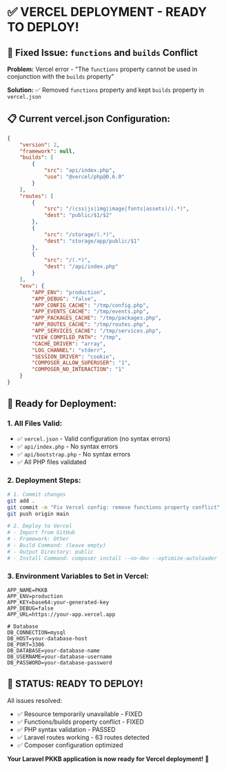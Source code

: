 # ✅ VERCEL DEPLOYMENT - READY TO DEPLOY!

## 🔧 **Fixed Issue: `functions` and `builds` Conflict**

**Problem:** Vercel error - "The `functions` property cannot be used in conjunction with the `builds` property"

**Solution:** ✅ Removed `functions` property and kept `builds` property in `vercel.json`

## 📋 **Current vercel.json Configuration:**

```json
{
    "version": 2,
    "framework": null,
    "builds": [
        {
            "src": "api/index.php",
            "use": "@vercel/php@0.6.0"
        }
    ],
    "routes": [
        {
            "src": "/(css|js|img|image|fonts|assets)/(.*)",
            "dest": "public/$1/$2"
        },
        {
            "src": "/storage/(.*)",
            "dest": "storage/app/public/$1"
        },
        {
            "src": "/(.*)",
            "dest": "/api/index.php"
        }
    ],
    "env": {
        "APP_ENV": "production",
        "APP_DEBUG": "false",
        "APP_CONFIG_CACHE": "/tmp/config.php",
        "APP_EVENTS_CACHE": "/tmp/events.php",
        "APP_PACKAGES_CACHE": "/tmp/packages.php",
        "APP_ROUTES_CACHE": "/tmp/routes.php",
        "APP_SERVICES_CACHE": "/tmp/services.php",
        "VIEW_COMPILED_PATH": "/tmp",
        "CACHE_DRIVER": "array",
        "LOG_CHANNEL": "stderr",
        "SESSION_DRIVER": "cookie",
        "COMPOSER_ALLOW_SUPERUSER": "1",
        "COMPOSER_NO_INTERACTION": "1"
    }
}
```

## 🚀 **Ready for Deployment:**

### 1. **All Files Valid:**
- ✅ `vercel.json` - Valid configuration (no syntax errors)
- ✅ `api/index.php` - No syntax errors  
- ✅ `api/bootstrap.php` - No syntax errors
- ✅ All PHP files validated

### 2. **Deployment Steps:**
```bash
# 1. Commit changes
git add .
git commit -m "Fix Vercel config: remove functions property conflict"
git push origin main

# 2. Deploy to Vercel
# - Import from GitHub
# - Framework: Other
# - Build Command: (leave empty)
# - Output Directory: public
# - Install Command: composer install --no-dev --optimize-autoloader
```

### 3. **Environment Variables to Set in Vercel:**
```
APP_NAME=PKKB
APP_ENV=production
APP_KEY=base64:your-generated-key
APP_DEBUG=false
APP_URL=https://your-app.vercel.app

# Database
DB_CONNECTION=mysql
DB_HOST=your-database-host
DB_PORT=3306
DB_DATABASE=your-database-name
DB_USERNAME=your-database-username
DB_PASSWORD=your-database-password
```

## 🎉 **STATUS: READY TO DEPLOY!**

All issues resolved:
- ✅ Resource temporarily unavailable - FIXED
- ✅ Functions/builds property conflict - FIXED  
- ✅ PHP syntax validation - PASSED
- ✅ Laravel routes working - 63 routes detected
- ✅ Composer configuration optimized

**Your Laravel PKKB application is now ready for Vercel deployment!** 🚀
